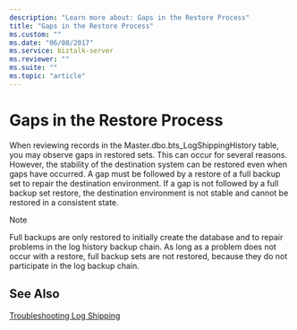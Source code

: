 ```yaml
---
description: "Learn more about: Gaps in the Restore Process"
title: "Gaps in the Restore Process"
ms.custom: ""
ms.date: "06/08/2017"
ms.service: biztalk-server
ms.reviewer: ""
ms.suite: ""
ms.topic: "article"
---
```

# Gaps in the Restore Process
When reviewing records in the Master.dbo.bts_LogShippingHistory table, you may observe gaps in restored sets. This can occur for several reasons. However, the stability of the destination system can be restored even when gaps have occurred. A gap must be followed by a restore of a full backup set to repair the destination environment. If a gap is not followed by a full backup set restore, the destination environment is not stable and cannot be restored in a consistent state.  
  
> [!NOTE]  
>  Full backups are only restored to initially create the database and to repair problems in the log history backup chain. As long as a problem does not occur with a restore, full backup sets are not restored, because they do not participate in the log backup chain.  
  
## See Also  
 [Troubleshooting Log Shipping](../technical-guides/troubleshooting-log-shipping.md)
